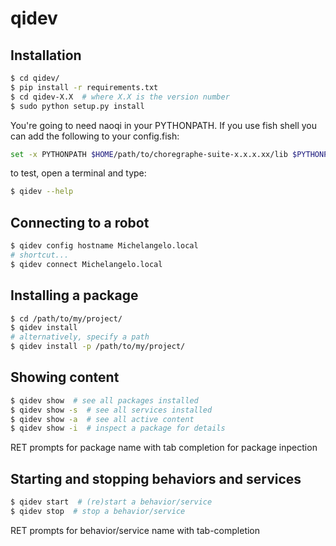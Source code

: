 # qidev


## Installation

```sh
$ cd qidev/
$ pip install -r requirements.txt
$ cd qidev-X.X  # where X.X is the version number
$ sudo python setup.py install
```

You're going to need naoqi in your PYTHONPATH. If you use fish shell you can
add the following to your config.fish: 

```sh
set -x PYTHONPATH $HOME/path/to/choregraphe-suite-x.x.x.xx/lib $PYTHONPATH
```

to test, open a terminal and type:
```sh
$ qidev --help
``` 

## Connecting to a robot
```sh
$ qidev config hostname Michelangelo.local
# shortcut...
$ qidev connect Michelangelo.local
```

## Installing a package
```sh
$ cd /path/to/my/project/ 
$ qidev install
# alternatively, specify a path
$ qidev install -p /path/to/my/project/
```

## Showing content
```sh
$ qidev show  # see all packages installed
$ qidev show -s  # see all services installed
$ qidev show -a  # see all active content
$ qidev show -i  # inspect a package for details
```
RET prompts for package name with tab completion for package inpection

## Starting and stopping behaviors and services
```sh
$ qidev start  # (re)start a behavior/service  
$ qidev stop  # stop a behavior/service
```
RET prompts for behavior/service name with tab-completion
